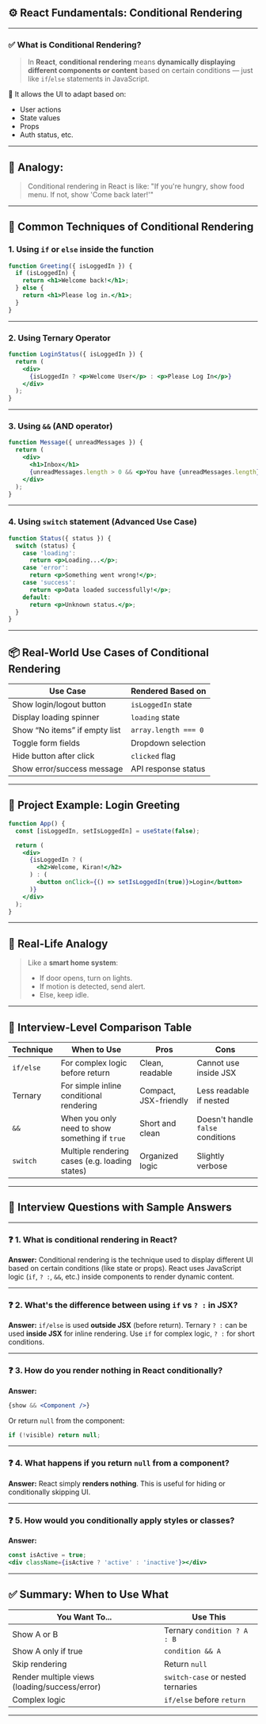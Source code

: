 ## ⚙️ React Fundamentals: Conditional Rendering

---

### ✅ What is Conditional Rendering?

> In **React**, **conditional rendering** means **dynamically displaying different components or content** based on certain conditions — just like `if`/`else` statements in JavaScript.

📌 It allows the UI to adapt based on:

* User actions
* State values
* Props
* Auth status, etc.

---

## 🧠 Analogy:

> Conditional rendering in React is like:
> "If you're hungry, show food menu. If not, show 'Come back later!'"

---

## 🔧 Common Techniques of Conditional Rendering

### 1. **Using `if` or `else` inside the function**

```jsx
function Greeting({ isLoggedIn }) {
  if (isLoggedIn) {
    return <h1>Welcome back!</h1>;
  } else {
    return <h1>Please log in.</h1>;
  }
}
```

---

### 2. **Using Ternary Operator**

```jsx
function LoginStatus({ isLoggedIn }) {
  return (
    <div>
      {isLoggedIn ? <p>Welcome User</p> : <p>Please Log In</p>}
    </div>
  );
}
```

---

### 3. **Using `&&` (AND operator)**

```jsx
function Message({ unreadMessages }) {
  return (
    <div>
      <h1>Inbox</h1>
      {unreadMessages.length > 0 && <p>You have {unreadMessages.length} unread messages.</p>}
    </div>
  );
}
```

---

### 4. **Using `switch` statement (Advanced Use Case)**

```jsx
function Status({ status }) {
  switch (status) {
    case 'loading':
      return <p>Loading...</p>;
    case 'error':
      return <p>Something went wrong!</p>;
    case 'success':
      return <p>Data loaded successfully!</p>;
    default:
      return <p>Unknown status.</p>;
  }
}
```

---

## 📦 Real-World Use Cases of Conditional Rendering

| Use Case                      | Rendered Based on    |
| ----------------------------- | -------------------- |
| Show login/logout button      | `isLoggedIn` state   |
| Display loading spinner       | `loading` state      |
| Show “No items” if empty list | `array.length === 0` |
| Toggle form fields            | Dropdown selection   |
| Hide button after click       | `clicked` flag       |
| Show error/success message    | API response status  |

---

## 🧩 Project Example: Login Greeting

```jsx
function App() {
  const [isLoggedIn, setIsLoggedIn] = useState(false);

  return (
    <div>
      {isLoggedIn ? (
        <h2>Welcome, Kiran!</h2>
      ) : (
        <button onClick={() => setIsLoggedIn(true)}>Login</button>
      )}
    </div>
  );
}
```

---

## 🎯 Real-Life Analogy

> Like a **smart home system**:
>
> * If door opens, turn on lights.
> * If motion is detected, send alert.
> * Else, keep idle.

---

## 📑 Interview-Level Comparison Table

| Technique | When to Use                                    | Pros                  | Cons                              |
| --------- | ---------------------------------------------- | --------------------- | --------------------------------- |
| `if/else` | For complex logic before return                | Clean, readable       | Cannot use inside JSX             |
| Ternary   | For simple inline conditional rendering        | Compact, JSX-friendly | Less readable if nested           |
| `&&`      | When you only need to show something if `true` | Short and clean       | Doesn't handle `false` conditions |
| `switch`  | Multiple rendering cases (e.g. loading states) | Organized logic       | Slightly verbose                  |

---

## 🧠 Interview Questions with Sample Answers

---

### ❓ 1. What is conditional rendering in React?

**Answer:**
Conditional rendering is the technique used to display different UI based on certain conditions (like state or props). React uses JavaScript logic (`if`, `? :`, `&&`, etc.) inside components to render dynamic content.

---

### ❓ 2. What's the difference between using `if` vs `? :` in JSX?

**Answer:**
`if/else` is used **outside JSX** (before return).
Ternary `? :` can be used **inside JSX** for inline rendering.
Use `if` for complex logic, `? :` for short conditions.

---

### ❓ 3. How do you render nothing in React conditionally?

**Answer:**

```jsx
{show && <Component />}
```

Or return `null` from the component:

```jsx
if (!visible) return null;
```

---

### ❓ 4. What happens if you return `null` from a component?

**Answer:**
React simply **renders nothing**. This is useful for hiding or conditionally skipping UI.

---

### ❓ 5. How would you conditionally apply styles or classes?

**Answer:**

```jsx
const isActive = true;
<div className={isActive ? 'active' : 'inactive'}></div>
```

---

## ✅ Summary: When to Use What

| You Want To...                                | Use This                          |
| --------------------------------------------- | --------------------------------- |
| Show A or B                                   | Ternary `condition ? A : B`       |
| Show A only if true                           | `condition && A`                  |
| Skip rendering                                | Return `null`                     |
| Render multiple views (loading/success/error) | `switch-case` or nested ternaries |
| Complex logic                                 | `if/else` before `return`         |

---
